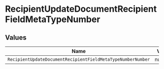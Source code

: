 # RecipientUpdateDocumentRecipientFieldMetaTypeNumber


## Values

| Name                                                        | Value                                                       |
| ----------------------------------------------------------- | ----------------------------------------------------------- |
| `RecipientUpdateDocumentRecipientFieldMetaTypeNumberNumber` | number                                                      |
